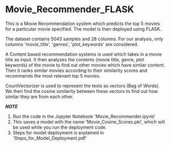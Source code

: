 # Movie_Recommender_FLASK

This is a Movie Recommendation system which predicts the top 5 movies for a particular movie specified.
The model is then deployed using FLASK. 

The dataset contains 5043 samples and 28 columns. For our analysis, only columns  'movie_title', 'genres', 'plot_keywords' are considered.

A Content based recommendation systems is used which takes in a movie title as input. It then analyzes the contents (movie title, genre, plot keywords) of the movie to find out other movies which have similar content. Then it ranks similar movies according to their similarity scores and recommends the most relevant top 5 movies.

CountVectorizer is used to represent the texts as vectors (Bag of Words).
We then find the cosine similarity between these vectors to find out how similar they are from each other.

***NOTE***
1. Run the code in the Jupyter Notebook 'Movie_Recommender.ipynb'
2. This saves a model with the name 'Movie_Cosine_Scores.pkl', which will be used while you run the deployment code.
3. Steps for model deployment is explained in 'Steps_for_Model_Deployment.pdf'
